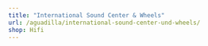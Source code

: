 ```yaml
---
title: "International Sound Center & Wheels"
url: /aguadilla/international-sound-center-und-wheels/
shop: Hifi
---
```

